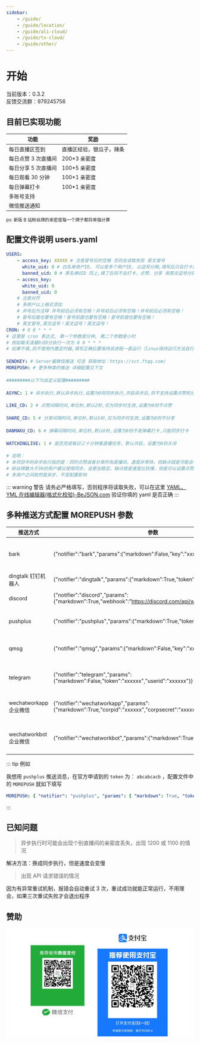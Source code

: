 ```yaml
---
sidebar:
    - /guide/
    - /guide/location/
    - /guide/ali-cloud/
    - /guide/tx-cloud/
    - /guide/other/
---
```


# 开始

当前版本：0.3.2  
反馈交流群：979245756

## 目前已实现功能

| 功能                | 奖励                     |
| ------------------- | ------------------------ |
| 每日直播区签到      | 直播区经验，银瓜子，辣条 |
| 每日点赞 3 次直播间 | 200\*3 亲密度            |
| 每日分享 5 次直播间 | 100\*5 亲密度            |
| 每日观看 30 分钟    | 100\*1 亲密度            |
| 每日弹幕打卡        | 100\*1 亲密度            |
| 多账号支持          |                          |
| 微信推送通知        |                          |

<small>ps: 新版 B 站粉丝牌的亲密度每一个牌子都将单独计算  </small>

## 配置文件说明 users.yaml

```yaml
USERS:
    - access_key: XXXXX # 注意冒号后的空格 否则会读取失败 英文冒号
      white_uid: 0 # 白名单用户ID, 可以是多个用户ID, 以逗号分隔,填写后只会打卡这些用户,黑名单失效，不用就填0
      banned_uid: 0 # 黑名单UID 同上,填了后将不会打卡，点赞，分享 用英文逗号分隔 不填则不限制,两个都填0则不限制,打卡所有直播间
    - access_key:
      white_uid: 0
      banned_uid: 0
    # 注意对齐
    # 多用户以上格式添加
    # 井号后为注释 井号前后必须有空格！井号前后必须有空格！井号前后必须有空格！
    # 冒号后面也要有空格！冒号前面也要有空格！冒号前面也要有空格！
    # 英文冒号,英文逗号！英文逗号！英文逗号！
CRON: # 0 0 * * *
# 这里是 cron 表达式, 第一个参数是分钟, 第二个参数是小时
# 例如每天凌晨0点0分执行一次为 0 0 * * *
# 如果不填,则不使用内置定时器,填写正确后要保持该进程一直运行（linux保持运行方法自行百度）

SENDKEY: # Server酱微信推送 可选 获取地址：https://sct.ftqq.com/
MOREPUSH: # 更多种类的推送 详细配置见下文

#########以下为自定义配置#########

ASYNC: 1 # 异步执行,默认异步执行,设置为0则同步执行,开启异步后,将不支持设置点赞和分享CD时间

LIKE_CD: 2 # 点赞间隔时间,单位秒,默认2秒,仅为同步时生效,设置为0则不点赞

SHARE_CD: 5 # 分享间隔时间,单位秒,默认5秒,仅为同步时生效,设置为0则不分享

DANMAKU_CD: 6 # 弹幕间隔时间,单位秒,默认6秒,设置为0则不发弹幕打卡,只能同步打卡

WATCHINGLIVE: 1 # 是否完成每日三十分钟看直播任务，默认开启，设置为0则关闭

# 说明：
# 本项目中的异步执行指的是：同时点赞或者分享所有直播间，速度非常快，但缺点就是可能会被B站吞掉亲密度，所以建议粉丝牌较少的用户开启异步执行
# 粉丝牌数大于30的用户建议使用同步，会更加稳定。缺点就是速度比较慢，但是可以设置点赞和分享的CD时间，避免被B站吞掉亲密度
# 多用户之间依然是异步，不受配置影响
```

::: warning 警告
请务必严格填写，否则程序将读取失败，可以在这里 [YAML、YML 在线编辑器(格式化校验)-BeJSON.com](https://www.bejson.com/validators/yaml_editor/) 验证你填的 yaml 是否正确
:::

## 多种推送方式配置 MOREPUSH 参数

| 推送方式               | 参数                                                                                                               | 官网                                                                                                                                 |
| ---------------------- | ------------------------------------------------------------------------------------------------------------------ | ------------------------------------------------------------------------------------------------------------------------------------ |
| bark                   | {"notifier":"bark","params":{"markdown":False,"key":"xxxxxx"}}                                                     | [Bark - Customed Notifications on the App Store (apple.com)](https://apps.apple.com/us/app/bark-customed-notifications/id1403753865) |
| dingtalk 钉钉机器人    | {"notifier":"dingtalk","params":{"markdown":True,"token":"xxxxxx"}}                                                | [钉钉开放文档 (dingtalk.com)](https://open.dingtalk.com/document/group/custom-robot-access)                                          |
| discord                | {"notifier":"discord","params":{"markdown":True,"webhook":"https://discord.com/api/webhooks/xxxxxx"}}              | [Intro to Webhooks – Discord](https://support.discord.com/hc/en-us/articles/228383668-Intro-to-Webhooks)                             |
| pushplus               | {"notifier":"pushplus","params":{"markdown":True,"token":"xxxxxx"}}                                                | [pushplus(推送加)-微信消息推送平台](https://www.pushplus.plus/)                                                                      |
| qmsg                   | {"notifier":"qmsg","params":{"markdown":False,"key":"xxxxxx"}}                                                     | [Qmsg 酱-您的专属 QQ 消息推送服务小姐姐-qmsg.zendee.cn](https://qmsg.zendee.cn/)                                                     |
| telegram               | {"notifier":"telegram","params":{"markdown":False,"token":"xxxxxx","userid":"xxxxxx"}}                             | [Bots: An introduction for developers (telegram.org)](https://core.telegram.org/bots)                                                |
| wechatworkapp 企业微信 | {"notifier":"wechatworkapp","params":{"markdown":True,"corpid":"xxxxxx","corpsecret":"xxxxxx","agentid":"xxxxxx"}} | [发送应用消息 - 接口文档 - 企业微信开发者中心 (qq.com)](https://developer.work.weixin.qq.com/document/path/90236)                    |
| wechatworkbot 企业微信 | {"notifier":"wechatworkbot","params":{"markdown":True,"key":"xxxxxx"}}                                             | [群机器人配置说明 - 接口文档 - 企业微信开发者中心 (qq.com)](https://developer.work.weixin.qq.com/document/path/91770)                |

::: tip 例如

我想用 `pushplus` 推送消息，在官方申请到的 `token` 为： `abcabcacb` ，配置文件中的 `MOREPUSH` 就如下填写

```yaml
MOREPUSH: { "notifier": "pushplus", "params": { "markdown": True, "token": "abcabcacb" } }
```

:::

## 已知问题

> 异步执行时可能会出现个别直播间的亲密度丢失，出现 1200 或 1100 的情况

解决方法：换成同步执行，但是速度会变慢

> 出现 API 请求错误的情况

因为有异常重试机制，报错会自动重试 3 次，重试成功就能正常运行，不用理会，如果三次重试失败才会退出程序

## 赞助

![赞助](../images/sponsor.png)
